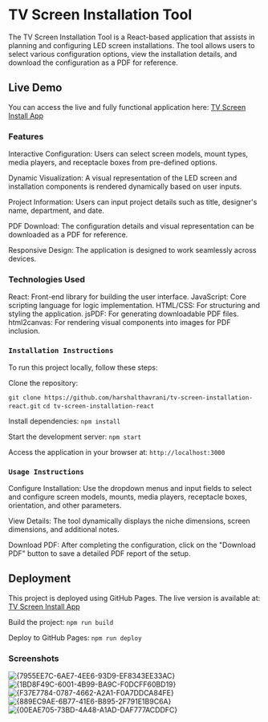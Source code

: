 # TV Screen Installation Tool

The TV Screen Installation Tool is a React-based application that assists in planning and configuring LED screen installations. The tool allows users to select various configuration options, view the installation details, and download the configuration as a PDF for reference.

## Live Demo
You can access the live and fully functional application here:
[TV Screen Install App](https://harshalthavrani.github.io/tv-screen-installation-react/)

### Features

Interactive Configuration:
Users can select screen models, mount types, media players, and receptacle boxes from pre-defined options.

Dynamic Visualization:
A visual representation of the LED screen and installation components is rendered dynamically based on user inputs.

Project Information:
Users can input project details such as title, designer's name, department, and date.

PDF Download:
The configuration details and visual representation can be downloaded as a PDF for reference.

Responsive Design:
The application is designed to work seamlessly across devices.

### Technologies Used
React: Front-end library for building the user interface.
JavaScript: Core scripting language for logic implementation.
HTML/CSS: For structuring and styling the application.
jsPDF: For generating downloadable PDF files.
html2canvas: For rendering visual components into images for PDF inclusion.

### `Installation Instructions`
To run this project locally, follow these steps:

Clone the repository:

`git clone https://github.com/harshalthavrani/tv-screen-installation-react.git`
`cd tv-screen-installation-react`

Install dependencies:
`npm install`

Start the development server:
`npm start`

Access the application in your browser at:
`http://localhost:3000`


### `Usage Instructions`

Configure Installation:
Use the dropdown menus and input fields to select and configure screen models, mounts, media players, receptacle boxes, orientation, and other parameters.

View Details:
The tool dynamically displays the niche dimensions, screen dimensions, and additional notes.

Download PDF:
After completing the configuration, click on the "Download PDF" button to save a detailed PDF report of the setup.

## Deployment

This project is deployed using GitHub Pages. The live version is available at: [TV Screen Install App](https://harshalthavrani.github.io/tv-screen-installation-react/)

Build the project:
`npm run build`

Deploy to GitHub Pages:
`npm run deploy`

### Screenshots
![{7955EE7C-6AE7-4EE6-93D9-EF8343EE33AC}](https://github.com/user-attachments/assets/da03eaa7-fa58-46c6-b36b-4a80aab5d139)
![{1BD8F49C-6001-4B99-BA9C-F0DCFF60BD19}](https://github.com/user-attachments/assets/496b2317-7059-4154-9759-3f31f77086fc)
![{F37E7784-0787-4662-A2A1-F0A7DDCA84FE}](https://github.com/user-attachments/assets/aad0cdb6-c5d7-4618-b506-95fc3fbc9cd3)
![{889EC9AE-6B77-41E6-B895-2F791E1B9C6A}](https://github.com/user-attachments/assets/6902bdb0-2afe-439a-8f0b-a5546145698c)
![{00EAE705-73BD-4A48-A1AD-DAF777ACDDFC}](https://github.com/user-attachments/assets/d9eb5755-4ad1-49c6-baa9-62cfac089b4e)




